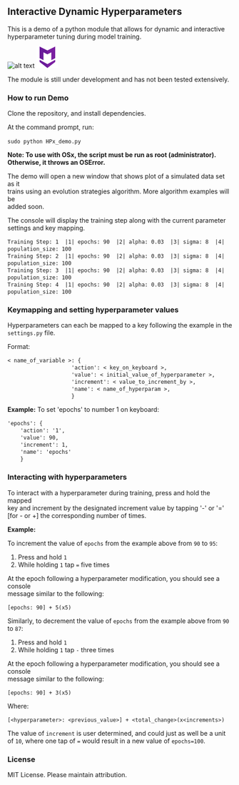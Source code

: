 ## Interactive Dynamic Hyperparameters

This is a demo of a python module that allows for dynamic and interactive \
hyperparameter tuning during model training.

![alt text](https://github.com/planeteceres/HPx/assets/HPx001.gif "HPx demo")
![alt text](https://github.com/adam-p/markdown-here/raw/master/src/common/images/icon48.png "Logo Title Text 1")

The module is still under development and has not been tested extensively.


### How to run Demo

Clone the repository, and install dependencies.

At the command prompt, run:

`sudo python HPx_demo.py`

**Note: To use with OSx, the script must be run as root (administrator). \
Otherwise, it throws an OSError.**

The demo will open a new window that shows plot of a simulated data set as it \
trains using an evolution strategies algorithm. More algorithm examples will be\
 added soon.

The console will display the training step along with the current parameter \
settings and key mapping.

```
Training Step: 1  |1| epochs: 90  |2| alpha: 0.03  |3| sigma: 8  |4| population_size: 100				
Training Step: 2  |1| epochs: 90  |2| alpha: 0.03  |3| sigma: 8  |4| population_size: 100				
Training Step: 3  |1| epochs: 90  |2| alpha: 0.03  |3| sigma: 8  |4| population_size: 100				
Training Step: 4  |1| epochs: 90  |2| alpha: 0.03  |3| sigma: 8  |4| population_size: 100
```

### Keymapping and setting hyperparameter values

Hyperparameters can each be mapped to a key following the example in the \
`settings.py` file.

Format:

```
< name_of_variable >: {
                    'action': < key_on_keyboard >,
                    'value': < initial_value_of_hyperparameter >,
                    'increment': < value_to_increment_by >,
                    'name': < name_of_hyperparam >,
                    }
```                    

**Example:**
To set 'epochs' to number 1 on keyboard:

```
'epochs': {
    'action': '1',
    'value': 90,
    'increment': 1,
    'name': 'epochs'
    }
```

### Interacting with hyperparameters

To interact with a hyperparameter during training, press and hold the mapped \
key and increment by the designated increment value by tapping '-' or '=' \
[for - or +] the corresponding number of times.

**Example:**

To increment the value of `epochs` from the example above from `90` to `95`:

1. Press and hold `1`
2. While holding `1` tap `=` five times

At the epoch following a hyperparameter modification, you should see a console \
message similar to the following:

```
[epochs: 90] + 5(x5)
```

Similarly, to decrement the value of `epochs` from the example above from `90` \
to `87`:

1. Press and hold `1`
2. While holding `1` tap `-` three times

At the epoch following a hyperparameter modification, you should see a console \
message similar to the following:

```
[epochs: 90] + 3(x5)
```

Where:

```
[<hyperparameter>: <previous_value>] + <total_change>(x<increments>)
```

The value of `increment` is user determined, and could just as well be a unit \
of `10`, where one tap of `=` would result in a new value of `epochs=100`.


### License

MIT License. Please maintain attribution.
